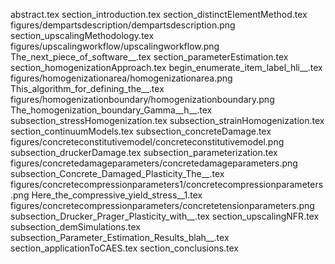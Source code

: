 abstract.tex
section_introduction.tex
section_distinctElementMethod.tex
figures/dempartsdescription/dempartsdescription.png
section_upscalingMethodology.tex
figures/upscalingworkflow/upscalingworkflow.png
The_next_piece_of_software__.tex
section_parameterEstimation.tex
section_homogenizationApproach.tex
begin_enumerate_item_label_hli__.tex
figures/homogenizationarea/homogenizationarea.png
This_algorithm_for_defining_the__.tex
figures/homogenizationboundary/homogenizationboundary.png
The_homogenization_boundary_Gamma__h__.tex
subsection_stressHomogenization.tex
subsection_strainHomogenization.tex
section_continuumModels.tex
subsection_concreteDamage.tex
figures/concreteconstitutivemodel/concreteconstitutivemodel.png
subsection_druckerDamage.tex
subsection_parameterization.tex
figures/concretedamageparameters/concretedamageparameters.png
subsection_Concrete_Damaged_Plasticity_The__.tex
figures/concretecompressionparameters1/concretecompressionparameters.png
Here_the_compressive_yield_stress__1.tex
figures/concretecompressionparameters/concretetensionparameters.png
subsection_Drucker_Prager_Plasticity_with__.tex
section_upscalingNFR.tex
subsection_demSimulations.tex
subsection_Parameter_Estimation_Results_blah__.tex
section_applicationToCAES.tex
section_conclusions.tex